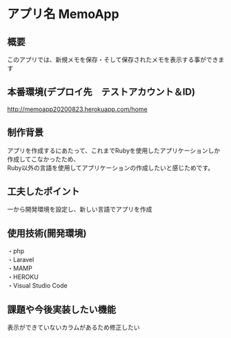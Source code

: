 #  アプリ名 MemoApp

## 概要  
このアプリでは、新規メモを保存・そして保存されたメモを表示する事ができます

## 本番環境(デプロイ先　テストアカウント＆ID)  
http://memoapp20200823.herokuapp.com/home

## 制作背景  
アプリを作成するにあたって、これまでRubyを使用したアプリケーションしか作成してこなかったため、  
Ruby以外の言語を使用してアプリケーションの作成したいと感じためです。

## 工夫したポイント  
一から開発環境を設定し、新しい言語でアプリを作成  

## 使用技術(開発環境)  
・php  
・Laravel  
・MAMP  
・HEROKU  
・Visual Studio Code

## 課題や今後実装したい機能  
表示ができていないカラムがあるため修正したい